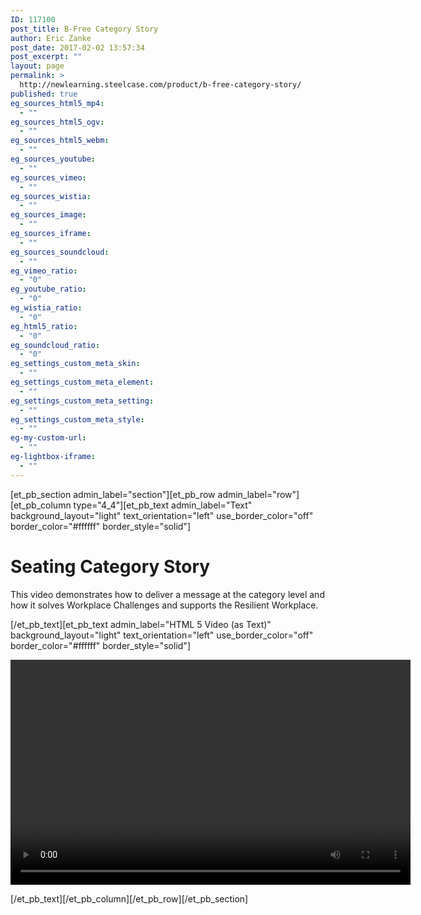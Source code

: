 ```yaml
---
ID: 117100
post_title: B-Free Category Story
author: Eric Zanke
post_date: 2017-02-02 13:57:34
post_excerpt: ""
layout: page
permalink: >
  http://newlearning.steelcase.com/product/b-free-category-story/
published: true
eg_sources_html5_mp4:
  - ""
eg_sources_html5_ogv:
  - ""
eg_sources_html5_webm:
  - ""
eg_sources_youtube:
  - ""
eg_sources_vimeo:
  - ""
eg_sources_wistia:
  - ""
eg_sources_image:
  - ""
eg_sources_iframe:
  - ""
eg_sources_soundcloud:
  - ""
eg_vimeo_ratio:
  - "0"
eg_youtube_ratio:
  - "0"
eg_wistia_ratio:
  - "0"
eg_html5_ratio:
  - "0"
eg_soundcloud_ratio:
  - "0"
eg_settings_custom_meta_skin:
  - ""
eg_settings_custom_meta_element:
  - ""
eg_settings_custom_meta_setting:
  - ""
eg_settings_custom_meta_style:
  - ""
eg-my-custom-url:
  - ""
eg-lightbox-iframe:
  - ""
---
```

[et_pb_section admin_label="section"][et_pb_row admin_label="row"][et_pb_column type="4_4"][et_pb_text admin_label="Text" background_layout="light" text_orientation="left" use_border_color="off" border_color="#ffffff" border_style="solid"]

<h1>Seating Category Story</h1>
This video demonstrates how to deliver a message at the category level and how it solves Workplace Challenges and supports the Resilient Workplace.

[/et_pb_text][et_pb_text admin_label="HTML 5 Video (as Text)" background_layout="light" text_orientation="left" use_border_color="off" border_color="#ffffff" border_style="solid"]

<video controls="controls" width="640" height="360">
<source type="video/mp4" src="http://newlearning.steelcase.com/product/wp-content/uploads/Seating-Model-Sales-Presentation.mp4">
</video>

[/et_pb_text][/et_pb_column][/et_pb_row][/et_pb_section]